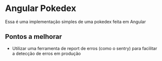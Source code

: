 # Angular Pokedex

Essa é uma implementação simples de uma pokedex feita em Angular

## Pontos a melhorar

- Utilizar uma ferramenta de report de erros (como o sentry) para facilitar a detecção de erros em produção
